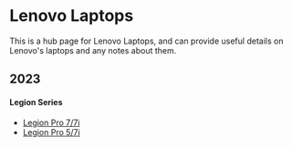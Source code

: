 # Lenovo Laptops
This is a hub page for Lenovo Laptops, and can provide useful details on Lenovo's laptops and any notes about them.

## 2023
#### Legion Series
- [Legion Pro 7/7i](/laptops/lenovo/2023/legion-pro-7)
- [Legion Pro 5/7i](/laptops/lenovo/2023/legion-pro-5)